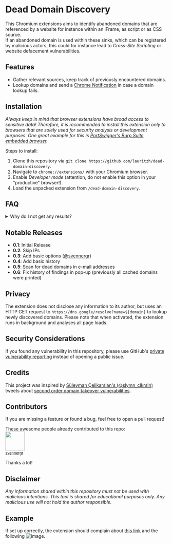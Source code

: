 # Dead Domain Discovery

This Chromium extensions aims to identify abandoned domains that are referenced by a website for instance within an iFrame, as script or as CSS source.     
If an abandoned domain is used within these sinks, which can be registered by malicious actors, this could for instance lead to *Cross-Site Scripting* or website defacement vulnerabilities. 

## Features
* Gather relevant sources, keep track of previously encountered domains.
* Lookup domains and send a [Chrome Notification](https://developer.chrome.com/docs/extensions/reference/api/notifications) in case a domain lookup fails.

## Installation
*Always keep in mind that browser extensions have broad access to sensitive data! Therefore, it is recommended to install this extension only to browsers that are solely used for security analysis or development purposes. One great example for this is [PortSwigger's Burp Suite embedded browser](https://portswigger.net/burp/documentation/desktop/functions/embedded-browser).*

Steps to install:
1. Clone this repository via `git clone https://github.com/lauritzh/dead-domain-discovery`.
2. Navigate to `chrome://extensions/` with your Chromium browser.
3. Enable *Developer mode* (attention, do not enable this option in your "productive" browser!).
4. Load the unpacked extension from `/dead-domain-discovery`.

## FAQ

<details><summary>Why do I not get any results?</summary>

This extension uses the [Chrome Notification API](https://developer.chrome.com/docs/extensions/reference/api/notifications). Make sure to allow notifications for Chrome/Chromium:

![Settings](/img/notification1.png)
![Notification](/img/notification2.png)
</details>

## Notable Releases
* **0.1**: Initial Release
* **0.2**: Skip IPs
* **0.3**: Add basic options (<a href="https://github.com/svennergr">@svennergr</a>)
* **0.4**: Add basic history
* **0.5**: Scan for dead domains in e-mail addresses
* **0.6**: Fix history of findings in pop-up (previously all cached domains were printed)

## Privacy
The extension does not disclose any information to its author, but uses an HTTP GET request to `https://dns.google/resolve?name=${domain}` to lookup newly discovered domains. Please note that when activated, the extension runs in background and analyses all page loads.

## Security Considerations
If you found any vulnerability in this repository, please use GitHub's [private vulnerability reporting](https://github.com/lauritzh/dead-domain-discovery/security) instead of opening a public issue.

## Credits
This project was inspired by [Süleyman Çelikarslan's (@slymn_clkrsln)](https://x.com/slymn_clkrsln) tweets about [second order domain takeover vulnerabilities](https://twitter.com/slymn_clkrsln/status/1792995208562401567).

## Contributors
If you are missing a feature or found a bug, feel free to open a pull request!

These awesome people already contributed to this repo:     
<img src="https://github.com/svennergr.png" width="60px;"/><br /><sub><a href="https://github.com/svennergr">svennergr</a></sub>

Thanks a lot!

## Disclaimer
*Any information shared within this repository must not be used with malicious intentions. This tool is shared for educational purposes only. Any malicious use will not hold the author responsible.*

## Example

If set up correctly, the extension should complain about [this link](https://invalid-link.lhq.at) and the following ![image](https://invalid-image.lhq.at).